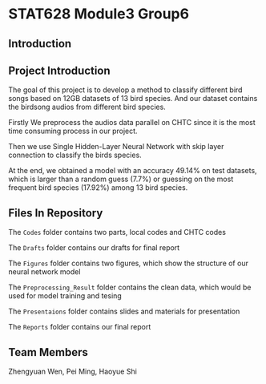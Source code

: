 # STAT628 Module3 Group6
## Introduction


## Project Introduction 
The goal of this project is to develop a method to classify different bird songs based on 12GB datasets of 13 bird species. 
And our dataset contains the birdsong audios from different bird species.

Firstly We preprocess the audios data parallel on CHTC since it is the most time consuming process in our project. 

Then we use Single Hidden-Layer Neural Network with skip layer connection to classify the birds species. 

At the end, we obtained a model with an accuracy 49.14% on test datasets, 
which is larger than a random guess (7.7%) or guessing on the most frequent bird species (17.92%) among 13 bird species.

## Files In Repository

The <code>Codes</code> folder contains two parts, local codes and CHTC codes

The <code>Drafts</code> folder contains our drafts for final report

The <code>Figures</code> folder contains two figures, which show the structure of our neural network model

The <code>Preprocessing_Result</code> folder contains the clean data, which would be used for model training and tesing

The <code>Presentaions</code> folder contains slides and materials for presentation

The <code>Reports</code> folder contains our final report

## Team Members
Zhengyuan Wen, Pei Ming, Haoyue Shi





